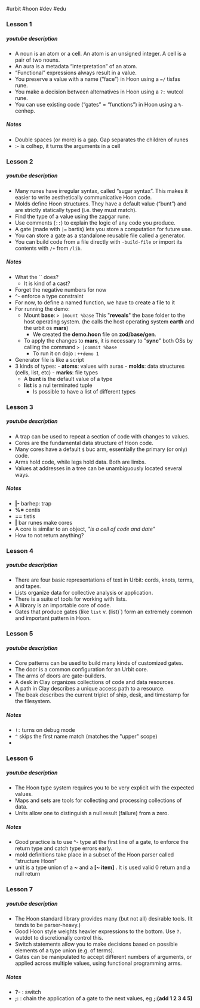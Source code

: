 #urbit #hoon #dev #edu

### Lesson 1
##### youtube description
- A noun is an atom or a cell. An atom is an unsigned integer. A cell is a pair of two nouns. 
- An aura is a metadata “interpretation” of an atom. 
- “Functional” expressions always result in a value. 
- You preserve a value with a name (“face”) in Hoon using a `=/` tisfas rune. 
- You make a decision between alternatives in Hoon using a `?:` wutcol rune. 
- You can use existing code (“gates” = “functions”) in Hoon using a `%-` cenhep.

##### Notes
- Double spaces (or more) is a gap. Gap separates the children of runes
- :- is colhep, it turns the arguments in a cell


### Lesson 2
##### youtube description
- Many runes have irregular syntax, called “sugar syntax”. This makes it easier to write aesthetically communicative Hoon code. 
- Molds define Hoon structures. They have a default value (“bunt”) and are strictly statically typed (i.e. they must match).  
- Find the type of a value using the zapgar rune.  
- Use comments (`::`) to explain the logic of any code you produce.  
- A gate (made with `|=` bartis) lets you store a computation for future use.  
- You can store a gate as a standalone reusable file called a generator.  
- You can build code from a file directly with `-build-file` or import its contents with `/+` from `/lib`.

##### Notes
- What the \`\` does?
	- It is kind of a cast?
- Forget the negative numbers for now
- ^-  enforce a type constraint
- For now, to define a named function, we have to create a file to it
- For running the demo:
	- Mount __base__: 
	 ```> |mount %base```
	  This "__reveals__" the base folder to the host operating system. (he calls the host operating system __earth__ and the urbit os __mars__)
	   - We created the __demo.hoon__ file on __zod/base/gen__.
	- To apply the changes to __mars__, it is necessary to "__sync__" both OSs by calling the command
	 ```> |commit %base```
	  - To run it on dojo : `++demo 1`
- Generator file is like a script
- 3 kinds of types:
	  - __atoms__: values with auras
	  - __molds__: data structures (cells, list, etc)
	  - __marks__: file types
   - A __bunt__ is the default value of a type
   - __list__ is a nul terminated tuple
	   - Is possible to have a list of different types

### Lesson 3

##### youtube description
- A trap can be used to repeat a section of code with changes to values. 
- Cores are the fundamental data structure of Hoon code.  
- Many cores have a default `$` buc arm, essentially the primary (or only) code.  
- Arms hold code, while legs hold data. Both are limbs.  
- Values at addresses in a tree can be unambiguously located several ways.

##### Notes

- __|-__ barhep: trap
- __%=__ centis
- __==__ tistis
- __|__ bar runes make cores
- A core is similar to an object, _"is a cell of code and date"_
- How to not return anything?


### Lesson 4
##### youtube description
- There are four basic representations of text in Urbit: cords, knots, terms, and tapes. 
- Lists organize data for collective analysis or application.  
- There is a suite of tools for working with lists.  
- A library is an importable core of code. 
- Gates that produce gates (like `list` v. (list)`) form an extremely common and important pattern in Hoon.


### Lesson 5
##### youtube description
- Core patterns can be used to build many kinds of customized gates. 
- The door is a common configuration for an Urbit core.  
- The arms of doors are gate-builders.  
- A desk in Clay organizes collections of code and data resources.  
- A path in Clay describes a unique access path to a resource.  
- The beak describes the current triplet of ship, desk, and timestamp for the filesystem.
##### Notes
- `!:` turns on debug mode
- `^` skips the first name match (matches the "upper" scope)
-  

### Lesson 6
##### youtube description
- The Hoon type system requires you to be very explicit with the expected values. 
- Maps and sets are tools for collecting and processing collections of data.  
- Units allow one to distinguish a null result (failure) from a zero.

##### Notes
- Good practice is to use ^- type at the first line of a gate, to enforce the return type and catch type errors early.
- mold definitions take place in a subset of the Hoon parser called “structure Hoon”
- unit is a type union of a __~__ and a __[~ item]__ . It is used valid 0 return and a null return

### Lesson 7
##### youtube description
- The Hoon standard library provides many (but not all) desirable tools. (It tends to be parser-heavy.) 
- Good Hoon style weights heavier expressions to the bottom. Use `?.` wutdot to discretionally control this.  
- Switch statements allow you to make decisions based on possible elements of a type union (e.g. of terms).  
- Gates can be manipulated to accept different numbers of arguments, or applied across multiple values, using functional programming arms.
##### Notes
- __?-__ : switch
- __;:__ : chain the application of a gate to the next values, eg __;:(add 1 2 3 4 5)__


##